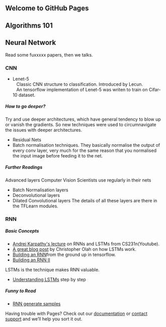 ## Welcome to GitHub Pages

## Algorithms 101

## Neural Network
Read some fuxxxxx papers, then we talks.

### CNN

- Lenet-5<br>
    Classic CNN structure to classification. Introduced by Lecun. <br>
    An tensorflow implementation of Lenet-5 was writen to train on Cifar-10 dataset. 

##### How to go deeper?
Try and use deeper architectures, which have general tendency to blow up or vanish the gradients. So new techniques were used to  circumnavigate the issues with deeper architectures.
 - Residual Nets
 - Batch normalisation techniques. They basically normalise the output of every conv layer, very much for the same reason that you normalised the input image before feeding it to the net.

##### Further Readings
Advanced layers Computer Vision Scientists use regularly in their nets
 - Batch Normalisation layers
 - Deconvolutional layers
 - Dilated Convolutional layers
The details of all these layers are there in the TFLearn modules.

### RNN

##### Basic Concepts
 - [Andrej Karpathy's lecture](https://www.youtube.com/watch?v=iX5V1WpxxkY) on RNNs and LSTMs from CS231n(Youtube).
 - [A great blog post](http://colah.github.io/posts/2015-08-Understanding-LSTMs/) by Christopher Olah on how LSTMs work.
 - [Building an RNN](http://r2rt.com/recurrent-neural-networks-in-tensorflow-i.html)from the ground up in tensorflow.
 - [Building an RNN II](http://r2rt.com/recurrent-neural-networks-in-tensorflow-ii.html)

LSTMs is the technique makes RNN valuable.
 - [Understanding LSTMs](http://colah.github.io/posts/2015-08-Understanding-LSTMs/) step by step

##### Funny to Read
 - [RNN generate samples](http://karpathy.github.io/2015/05/21/rnn-effectiveness/)


Having trouble with Pages? Check out our [documentation](https://help.github.com/categories/github-pages-basics/) or [contact support](https://github.com/contact) and we’ll help you sort it out.
